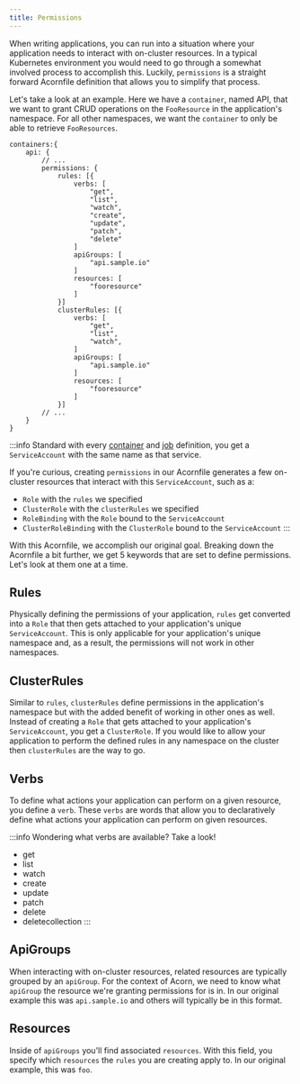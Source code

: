 ```yaml
---
title: Permissions
---
```

When writing applications, you can run into a situation where your application needs to interact with on-cluster resources. In a typical Kubernetes environment you would need to go through a somewhat involved process to accomplish this. Luckily, `permissions` is a straight forward Acornfile definition that allows you to simplify that process.

Let's take a look at an example. Here we have a `container`, named API, that we want to grant CRUD operations on the `FooResource` in the application's namespace. For all other namespaces, we want the `container` to only be able to retrieve `FooResources`.

```acorn
containers:{
    api: {
        // ...
        permissions: {
            rules: [{
                verbs: [
                    "get", 
                    "list", 
                    "watch",
                    "create", 
                    "update",
                    "patch", 
                    "delete"
                ]
                apiGroups: [
                    "api.sample.io"
                ]
                resources: [
                    "fooresource"
                ]
            }]
            clusterRules: [{
                verbs: [
                    "get", 
                    "list", 
                    "watch",
                ]
                apiGroups: [
                    "api.sample.io"
                ]
                resources: [
                    "fooresource"
                ]
            }]
        // ...
    }
}
```

:::info
Standard with every [container](03-containers.md) and [job](06-jobs.md) definition, you get a `ServiceAccount` with the same name as that service.

If you're curious, creating `permissions` in our Acornfile generates a few on-cluster resources that interact with this `ServiceAccount`, such as a:
- `Role` with the `rules` we specified
- `ClusterRole` with the `clusterRules` we specified
- `RoleBinding` with the `Role` bound to the `ServiceAccount`
- `ClusterRoleBinding` with the `ClusterRole` bound to the `ServiceAccount`
:::

With this Acornfile, we accomplish our original goal. Breaking down the Acornfile a bit further, we get 5 keywords that are set to define permissions. Let's look at them one at a time.

## Rules
Physically defining the permissions of your application, `rules` get converted into a `Role` that then gets attached to your application's unique `ServiceAccount`. This is only applicable for your application's unique namespace and, as a result, the permissions will not work in other namespaces.

## ClusterRules
Similar to `rules`, `clusterRules` define permissions in the application's namespace but with the added benefit of working in other ones as well. Instead of creating a `Role` that gets attached to your application's `ServiceAccount`, you get a `ClusterRole`. If you would like to allow your application to perform the defined rules in any namespace on the cluster then `clusterRules` are the way to go.

## Verbs
To define what actions your application can perform on a given resource, you define a `verb`. These `verbs` are words that allow you to declaratively define what actions your application can perform on given resources.

:::info
Wondering what verbs are available? Take a look!
- get
- list
- watch
- create
- update
- patch
- delete
- deletecollection
:::

## ApiGroups
When interacting with on-cluster resources, related resources are typically grouped by an `apiGroup`. For the context of Acorn, we need to know what `apiGroup` the resource we're granting permissions for is in. In our original example this was `api.sample.io` and others will typically be in this format.

## Resources
Inside of `apiGroups` you'll find associated `resources`. With this field, you specify which `resources` the `rules` you are creating apply to. In our original example, this was `foo`.